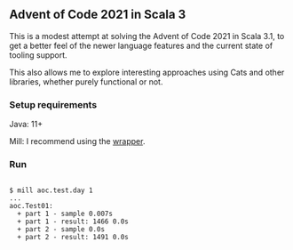 ## Advent of Code 2021 in Scala 3

This is a modest attempt at solving the Advent of Code 2021 in Scala 3.1,
to get a better feel of the newer language features and the current state of
tooling support.

This also allows me to explore interesting approaches using Cats and other
libraries, whether purely functional or not.

### Setup requirements

Java: 11+

Mill: I recommend using the [wrapper](https://github.com/lefou/millw).

### Run

```shell

$ mill aoc.test.day 1
...
aoc.Test01:
  + part 1 - sample 0.007s
  + part 1 - result: 1466 0.0s
  + part 2 - sample 0.0s
  + part 2 - result: 1491 0.0s
```
